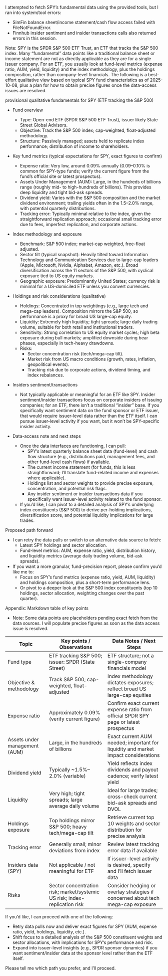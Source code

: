 I attempted to fetch SPY’s fundamental data using the provided tools, but I ran into system/tool errors:

- SimFin balance sheet/income statement/cash flow access failed with FileNotFoundError.
- Finnhub insider sentiment and insider transactions calls also returned errors in this session.

Note: SPY is the SPDR S&P 500 ETF Trust, an ETF that tracks the S&P 500 index. Many “fundamental” data points like a traditional balance sheet or income statement are not as directly applicable as they are for a single issuer company. For an ETF, you usually look at fund-level metrics (expense ratio, AUM, yield, liquidity) and the index methodology, plus the holdings composition, rather than company-level financials. The following is a best-effort qualitative view based on typical SPY fund characteristics as of 2025-10-08, plus a plan for how to obtain precise figures once the data-access issues are resolved.

 provisional qualitative fundamentals for SPY (ETF tracking the S&P 500)
- Fund overview
  - Type: Open-end ETF (SPDR S&P 500 ETF Trust), issuer likely State Street Global Advisors.
  - Objective: Track the S&P 500 index; cap-weighted, float-adjusted methodology.
  - Structure: Passively managed; assets held to replicate index performance; distribution of income to shareholders.

- Key fund metrics (typical expectations for SPY, exact figures to confirm)
  - Expense ratio: Very low, around 0.09% annually (0.09–0.10% is common for SPY-type funds; verify the current figure from the fund’s official site or latest prospectus).
  - Assets Under Management (AUM): Large, in the hundreds of billions range (roughly mid- to high-hundreds of billions). This provides deep liquidity and tight bid-ask spreads.
  - Dividend yield: Varies with the S&P 500 composition and the market dividend environment; trailing yields often in the 1.5–2.0% range, with potential quarterly distributions.
  - Tracking error: Typically minimal relative to the index, given the straightforward replication approach; occasional small tracking error due to fees, imperfect replication, and corporate actions.

- Index methodology and exposure
  - Benchmark: S&P 500 index; market-cap weighted, free-float adjusted.
  - Sector tilt (typical snapshot): Heavily tilted toward Information Technology and Communication Services due to large-cap leaders (Apple, Microsoft, Nvidia, Alphabet, Amazon, etc.). Broad diversification across the 11 sectors of the S&P 500, with cyclical exposure tied to US equity markets.
  - Geographic exposure: Predominantly United States; currency risk is minimal for a US-domiciled ETF unless you convert currencies.

- Holdings and risk considerations (qualitative)
  - Holdings: Concentrated in top weightings (e.g., large tech and mega-cap leaders). Composition mirrors the S&P 500, so performance is a proxy for broad US large-cap equity.
  - Liquidity: Extremely high liquidity; tight spreads; large daily trading volume, suitable for both retail and institutional traders.
  - Sensitivity: Strong correlation to US equity market cycles; high beta exposure during bull markets; amplified downside during bear phases, especially in tech-heavy drawdowns.
  - Risks: 
    - Sector concentration risk (tech/mega-cap tilt).
    - Market risk from US macro conditions (growth, rates, inflation, geopolitical events).
    - Tracking risk due to corporate actions, dividend timing, and index rebalances.

- Insiders sentiment/transactions
  - Not typically applicable or meaningful for an ETF like SPY. Insider sentiment/insider transactions focus on corporate insiders of issuing companies; for an ETF, there isn’t a traditional “insider” base. If you specifically want sentiment data on the fund sponsor or ETF issuer, that would require issuer-level data rather than the ETF itself. I can pursue issuer-level activity if you want, but it won’t be SPY-specific insider activity.

- Data-access note and next steps
  - Once the data interfaces are functioning, I can pull:
    - SPY’s latest quarterly balance sheet data (fund-level) and cash flow structure (e.g., distributions paid, management fees, and other fund-level cash flows) if available.
    - The current income statement (for funds, this is less straightforward; I’ll translate fund-related income and expenses where applicable).
    - Holdings list and sector weights to provide precise exposure, concentration, and potential risk flags.
    - Any insider sentiment or insider transactions data if you specifically want issuer-level activity related to the fund sponsor.
  - If you’d like, I can pivot to a detailed analysis of SPY’s underlying index constituents (S&P 500) to derive per-holding implications, diversification score, and potential liquidity implications for large trades.

Proposed path forward
- I can retry the data pulls or switch to an alternative data source to fetch:
  - Latest SPY holdings and sector allocation.
  - Fund-level metrics: AUM, expense ratio, yield, distribution history, and liquidity metrics (average daily trading volume, bid-ask spreads).
- If you want a more granular, fund-precision report, please confirm you’d like me to:
  - Focus on SPY’s fund metrics (expense ratio, yield, AUM, liquidity) and holdings composition, plus a short-term performance lens.
  - Or pivot to a deeper look at the S&P 500 index constituents (top 10 holdings, sector allocation, weighting changes over the past quarter).

Appendix: Markdown table of key points
- Note: Some data points are placeholders pending exact fetch from the data sources. I will populate precise figures as soon as the data access issue is resolved.

| Topic | Key points / Observations | Data Notes / Next Steps |
|---|---|---|
| Fund type | ETF tracking S&P 500; issuer: SPDR (State Street) | ETF structure; not a single-company financials model |
| Objective & methodology | Track S&P 500; cap-weighted, float-adjusted | Index methodology dictates exposures; reflect broad US large-cap equities |
| Expense ratio | Approximately 0.09% (verify current figure) | Confirm exact current expense ratio from official SPDR SPY page or latest prospectus |
| Assets under management (AUM) | Large, in the hundreds of billions | Exact current AUM needed; important for liquidity and market impact considerations |
| Dividend yield | Typically ~1.5%–2.0% (variable) | Yield reflects index dividends and payout cadence; verify latest yield |
| Liquidity | Very high; tight spreads; large average daily volume | Ideal for large trades; cross-check current bid-ask spreads and DVOL |
| Holdings exposure | Top holdings mirror S&P 500; heavy tech/mega-cap tilt | Retrieve current top 10 weights and sector distribution for precise analysis |
| Tracking error | Generally small; minor deviations from index | Review latest tracking error data if available |
| Insiders data (SPY) | Not applicable / not meaningful for ETF | If issuer-level activity is desired, specify and I’ll fetch issuer data |
| Risks | Sector concentration risk; market/systemic US risk; index-replication risk | Consider hedging or overlay strategies if concerned about tech mega-cap exposure |

If you’d like, I can proceed with one of the following:
- Retry data pulls now and deliver exact figures for SPY (AUM, expense ratio, yield, holdings, liquidity, etc.).
- Shift focus to a detailed analysis of the S&P 500 constituent weights and sector allocations, with implications for SPY’s performance and risk.
- Expand into issuer-level insights (e.g., SPDR sponsor dynamics) if you want sentiment/insider data at the sponsor level rather than the ETF itself.

Please tell me which path you prefer, and I’ll proceed.